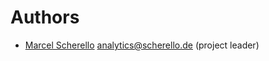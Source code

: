 # Authors

* [Marcel Scherello](https://github.com/rello) <analytics@scherello.de> (project leader)
